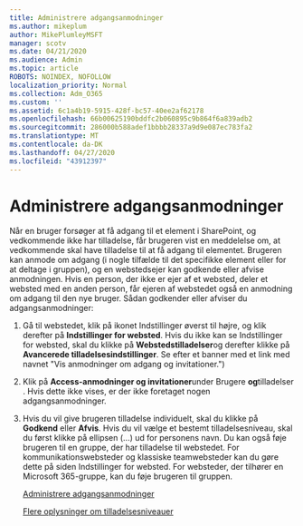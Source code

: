 ```yaml
---
title: Administrere adgangsanmodninger
ms.author: mikeplum
author: MikePlumleyMSFT
manager: scotv
ms.date: 04/21/2020
ms.audience: Admin
ms.topic: article
ROBOTS: NOINDEX, NOFOLLOW
localization_priority: Normal
ms.collection: Adm_O365
ms.custom: ''
ms.assetid: 6c1a4b19-5915-428f-bc57-40ee2af62178
ms.openlocfilehash: 66b00625190bddfc2b060895c9b864f6a839adb2
ms.sourcegitcommit: 286000b588adef1bbbb28337a9d9e087ec783fa2
ms.translationtype: MT
ms.contentlocale: da-DK
ms.lasthandoff: 04/27/2020
ms.locfileid: "43912397"
---
```

# <a name="manage-access-requests"></a>Administrere adgangsanmodninger

Når en bruger forsøger at få adgang til et element i SharePoint, og vedkommende ikke har tilladelse, får brugeren vist en meddelelse om, at vedkommende skal have tilladelse til at få adgang til elementet. Brugeren kan anmode om adgang (i nogle tilfælde til det specifikke element eller for at deltage i gruppen), og en webstedsejer kan godkende eller afvise anmodningen. Hvis en person, der ikke er ejer af et websted, deler et websted med en anden person, får ejeren af webstedet også en anmodning om adgang til den nye bruger. Sådan godkender eller afviser du adgangsanmodninger:
  
1. Gå til webstedet, klik på ikonet Indstillinger øverst til højre, og klik derefter på **Indstillinger for websted**. Hvis du ikke kan se Indstillinger for websted, skal du klikke på **Webstedstilladelser**og derefter klikke på **Avancerede tilladelsesindstillinger**. Se efter et banner med et link med navnet "Vis anmodninger om adgang og invitationer.")
    
2. Klik på **Access-anmodninger og invitationer**under Brugere **og**tilladelser . Hvis dette ikke vises, er der ikke foretaget nogen adgangsanmodninger.
    
3. Hvis du vil give brugeren tilladelse individuelt, skal du klikke på **Godkend** eller **Afvis**. Hvis du vil vælge et bestemt tilladelsesniveau, skal du først klikke på ellipsen (...) ud for personens navn. Du kan også føje brugeren til en gruppe, der har tilladelse til webstedet. For kommunikationswebsteder og klassiske teamwebsteder kan du gøre dette på siden Indstillinger for websted. For websteder, der tilhører en Microsoft 365-gruppe, kan du føje brugeren til gruppen.
    
    [Administrere adgangsanmodninger](https://go.microsoft.com/fwlink/?linkid=2008747)
    
    [Flere oplysninger om tilladelsesniveauer](https://go.microsoft.com/fwlink/?linkid=867071)
    

